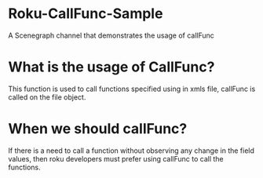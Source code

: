 # Roku-CallFunc-Sample
A Scenegraph channel that demonstrates the usage of callFunc
# What is the usage of CallFunc?
This function is used to call functions specified using <function> in xmls file, callFunc is called on the file object.
# When we should callFunc?
If there is a need to call a function without observing any change in the field values, then roku developers must prefer using callFunc to call the functions.